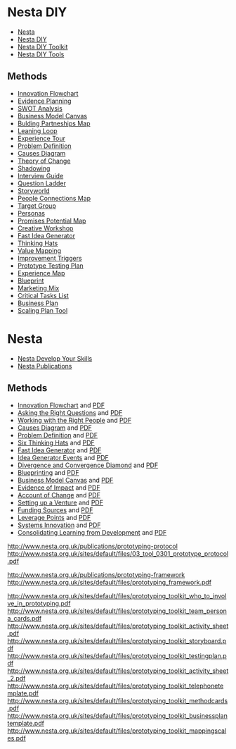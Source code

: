 # Nesta DIY

*   [Nesta](http://www.nesta.org.uk)
*   [Nesta DIY](http://diytoolkit.org)
*   [Nesta DIY Toolkit](http://diytoolkit.org/download-diy-toolkit)
*   [Nesta DIY Tools](http://diytoolkit.org/tools)

## Methods

*   [Innovation Flowchart](http://diytoolkit.org/tools/innovation-flowchart-2)
*   [Evidence Planning](http://diytoolkit.org/tools/evidence-planning-2)
*   [SWOT Analysis](http://diytoolkit.org/tools/swot-analysis-2)
*   [Business Model Canvas](http://diytoolkit.org/tools/business-model-canvas)
*   [Bulding Partneships Map](http://diytoolkit.org/tools/building-partnerships-map-2)
*   [Leaning Loop](http://diytoolkit.org/tools/learning-loop)
*   [Experience Tour](http://diytoolkit.org/tools/experience-tour-2)
*   [Problem Definition](http://diytoolkit.org/tools/problem-definition-2)
*   [Causes Diagram](http://diytoolkit.org/tools/causes-diagram)
*   [Theory of Change](http://diytoolkit.org/tools/theory-of-change)
*   [Shadowing](http://diytoolkit.org/tools/shadowing-2)
*   [Interview Guide](http://diytoolkit.org/tools/interview-guide-2)
*   [Question Ladder](http://diytoolkit.org/tools/question-ladder)
*   [Storyworld](http://diytoolkit.org/tools/storyworld)
*   [People Connections Map](http://diytoolkit.org/tools/people-connections-map)
*   [Target Group](http://diytoolkit.org/tools/target-group)
*   [Personas](http://diytoolkit.org/tools/personas-2)
*   [Promises Potential Map](http://diytoolkit.org/tools/promises-potential-map-2)
*   [Creative Workshop](http://diytoolkit.org/tools/creative-workshop-2)
*   [Fast Idea Generator](http://diytoolkit.org/tools/fast-idea-generator-2)
*   [Thinking Hats](http://diytoolkit.org/tools/thinking-hats-2)
*   [Value Mapping](http://diytoolkit.org/tools/value-mapping-3)
*   [Improvement Triggers](http://diytoolkit.org/tools/improvement-triggers)
*   [Prototype Testing Plan](http://diytoolkit.org/tools/prototype-testing-plan)
*   [Experience Map](http://diytoolkit.org/tools/experience-map-2)
*   [Blueprint](http://diytoolkit.org/tools/blueprint-2)
*   [Marketing Mix](http://diytoolkit.org/tools/marketing-mix-2)
*   [Critical Tasks List](http://diytoolkit.org/tools/critical-tasks-list-2)
*   [Business Plan](http://diytoolkit.org/tools/business-plan-2)
*   [Scaling Plan Tool](http://diytoolkit.org/tools/scaling-plan-tool)

# Nesta 

*   [Nesta Develop Your Skills](http://www.nesta.org.uk/develop-your-skills)
*   [Nesta Publications](http://www.nesta.org.uk/publications)

## Methods

*   [Innovation Flowchart](http://www.nesta.org.uk/publications/innovation-flowchart) and [PDF](http://www.nesta.org.uk/sites/default/files/innovation_flow_chart.pdf)
*   [Asking the Right Questions](http://www.nesta.org.uk/publications/asking-right-questions) and [PDF](http://www.nesta.org.uk/sites/default/files/01_resource_03_right_questions.pdf)
*   [Working with the Right People](http://www.nesta.org.uk/publications/working-right-people) and [PDF](http://www.nesta.org.uk/sites/default/files/skills_working_with_the_right_people.pdf)
*   [Causes Diagram](http://www.nesta.org.uk/publications/causes-diagram) and [PDF](http://www.nesta.org.uk/sites/default/files/skills_causes_diagram_0.pdf)
*   [Problem Definition](http://www.nesta.org.uk/publications/problem-definition) and [PDF](http://www.nesta.org.uk/sites/default/files/skills_problem_definition.pdf)
*   [Six Thinking Hats](http://www.nesta.org.uk/publications/six-thinking-hats) and [PDF](http://www.nesta.org.uk/sites/default/files/skills_six_thinking_hats.pdf)
*   [Fast Idea Generator](http://www.nesta.org.uk/publications/fast-idea-generator) and [PDF](http://www.nesta.org.uk/sites/default/files/02_resource_0201_fast_idea_generator.pdf)
*   [Idea Generator Events](http://www.nesta.org.uk/publications/idea-generation-events) and [PDF](http://www.nesta.org.uk/sites/default/files/skills_idea_generation_events.pdf)
*   [Divergence and Convergence Diamond](http://www.nesta.org.uk/publications/divergence-and-convergence-diamond) and [PDF](http://www.nesta.org.uk/sites/default/files/skills_divergence_diamond.pdf)
*   [Blueprinting](http://www.nesta.org.uk/publications/blueprinting) and [PDF](http://www.nesta.org.uk/sites/default/files/blueprint_2.pdf)
*   [Business Model Canvas](http://www.nesta.org.uk/publications/business-model-canvas) and [PDF](http://www.nesta.org.uk/sites/default/files/business_model_canvas_2.pdf)
*   [Evidence of Impact](http://www.nesta.org.uk/publications/evidence-impact) and [PDF](http://www.nesta.org.uk/sites/default/files/skills_evidence_of_impact.pdf)
*   [Account of Change](http://www.nesta.org.uk/publications/account-change) and [PDF](http://www.nesta.org.uk/sites/default/files/04_tool_0402_account_of_change.pdf)
*   [Setting up a Venture](http://www.nesta.org.uk/publications/setting-venture) and [PDF](http://www.nesta.org.uk/sites/default/files/05_resource_0501_setting_up_a_venture.pdf)
*   [Funding Sources](http://www.nesta.org.uk/publications/funding-sources) and [PDF](http://www.nesta.org.uk/sites/default/files/05_resource_0502_funding_sources_revised.pdf)
*   [Leverage Points](http://www.nesta.org.uk/publications/leverage-points) and [PDF](http://www.nesta.org.uk/sites/default/files/skills_leverage_points.pdf)
*   [Systems Innovation](http://www.nesta.org.uk/publications/systems-innovation) and [PDF](http://www.nesta.org.uk/sites/default/files/skills_systems_innovation.pdf)
*   [Consolidating Learning from Development](http://www.nesta.org.uk/publications/consolidating-learning-development) and [PDF](http://www.nesta.org.uk/sites/default/files/03_resource_0307_consolidating_learning_from_development.pdf)

http://www.nesta.org.uk/publications/prototyping-protocol
http://www.nesta.org.uk/sites/default/files/03_tool_0301_prototype_protocol.pdf

http://www.nesta.org.uk/publications/prototyping-framework
http://www.nesta.org.uk/sites/default/files/prototyping_framework.pdf

http://www.nesta.org.uk/sites/default/files/prototyping_toolkit_who_to_involve_in_prototyping.pdf
http://www.nesta.org.uk/sites/default/files/prototyping_toolkit_team_persona_cards.pdf
http://www.nesta.org.uk/sites/default/files/prototyping_toolkit_activity_sheet.pdf
http://www.nesta.org.uk/sites/default/files/prototyping_toolkit_storyboard.pdf
http://www.nesta.org.uk/sites/default/files/prototyping_toolkit_testingplan.pdf
http://www.nesta.org.uk/sites/default/files/prototyping_toolkit_activity_sheet_2.pdf
http://www.nesta.org.uk/sites/default/files/prototyping_toolkit_telephonetemplate.pdf
http://www.nesta.org.uk/sites/default/files/prototyping_toolkit_methodcards.pdf
http://www.nesta.org.uk/sites/default/files/prototyping_toolkit_businessplantemplate.pdf
http://www.nesta.org.uk/sites/default/files/prototyping_toolkit_mappingscales.pdf

